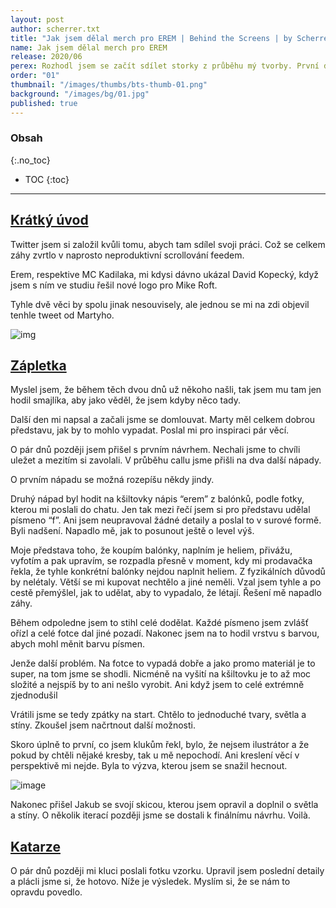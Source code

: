 ```yaml
---
layout: post
author: scherrer.txt
title: "Jak jsem dělal merch pro EREM | Behind the Screens | by Scherrer.txt"
name: Jak jsem dělal merch pro EREM
release: 2020/06
perex: Rozhodl jsem se začít sdílet storky z průběhu mý tvorby. První díl možná-někdy-větší-série
order: "01"
thumbnail: "/images/thumbs/bts-thumb-01.png"
background: "/images/bg/01.jpg"
published: true
---
```


### Obsah
{:.no_toc}

* TOC
{:toc}

---

## [Krátký úvod](#obsah)
Twitter jsem si založil kvůli tomu, abych tam sdílel svoji práci. Což se celkem záhy zvrtlo v naprosto neproduktivní scrollování feedem.

Erem, respektive MC Kadilaka, mi kdysi dávno ukázal David Kopecký, když jsem s ním ve studiu řešil nové logo pro Mike Roft.

Tyhle dvě věci by spolu jinak nesouvisely, ale jednou se mi na zdi objevil tenhle tweet od Martyho.

![img](https://miro.medium.com/v2/resize:fit:640/format:webp/1*_BAibJ3q8TP3a0djEiuUBg.png)


## [Zápletka](#obsah)
Myslel jsem, že během těch dvou dnů už někoho našli, tak jsem mu tam jen hodil smajlíka, aby jako věděl, že jsem kdyby něco tady.

Další den mi napsal a začali jsme se domlouvat. Marty měl celkem dobrou představu, jak by to mohlo vypadat. Poslal mi pro inspiraci pár věcí.

<div class="gallery-container">
  <div class="gallery-single" style="background-image: url('https://miro.medium.com/v2/resize:fit:4800/format:webp/1*sy8vM9MzMXbqZ8sv5cYeqA.png');"></div>
</div>

O pár dnů později jsem přišel s prvním návrhem. Nechali jsme to chvíli uležet a mezitím si zavolali. V průběhu callu jsme přišli na dva další nápady.

O prvním nápadu se možná rozepíšu někdy jindy.

Druhý nápad byl hodit na kšiltovky nápis “erem” z balónků, podle fotky, kterou mi poslali do chatu. Jen tak mezi řečí jsem si pro představu udělal písmeno “f”. Ani jsem neupravoval žádné detaily a poslal to v surové formě. Byli nadšení. Napadlo mě, jak to posunout ještě o level výš.

<div class="gallery-container">
  <div class="gallery-single" style="background-image: url('https://miro.medium.com/v2/resize:fit:4800/format:webp/1*8Va6O3ukaIIZ9zvcHcD4XA.png');"></div>
</div>

Moje představa toho, že koupím balónky, naplním je heliem, přivážu, vyfotím a pak upravím, se rozpadla přesně v moment, kdy mi prodavačka řekla, že tyhle konkrétní balónky nejdou naplnit heliem. Z fyzikálních důvodů by nelétaly. Větší se mi kupovat nechtělo a jiné neměli. Vzal jsem tyhle a po cestě přemýšlel, jak to udělat, aby to vypadalo, že létají. Řešení mě napadlo záhy.

<div class="gallery-container">
  <div class="gallery-single" style="background-image: url('https://miro.medium.com/v2/resize:fit:4800/format:webp/1*ztXldnfo9-Jkt6rHIb-pEA.png');"></div>
</div>

Během odpoledne jsem to stihl celé dodělat. Každé písmeno jsem zvlášť ořízl a celé fotce dal jiné pozadí. Nakonec jsem na to hodil vrstvu s barvou, abych mohl měnit barvu písmen.

<div class="gallery-container">
  <div class="gallery-single" style="background-image: url('https://miro.medium.com/v2/resize:fit:4800/format:webp/1*UTH95yQFgLmXC5dVEEUBzA.png');"></div>
</div>

Jenže další problém. Na fotce to vypadá dobře a jako promo materiál je to super, na tom jsme se shodli. Nicméně na vyšití na kšiltovku je to až moc složité a nejspíš by to ani nešlo vyrobit. Ani když jsem to celé extrémně zjednodušil

<div class="gallery-container">
  <div class="gallery-single" style="background-image: url('https://miro.medium.com/v2/resize:fit:4800/format:webp/1*iBPP_MTUl9wYF4l_P2tG_g.png');"></div>
</div>

Vrátili jsme se tedy zpátky na start. Chtělo to jednoduché tvary, světla a stíny. Zkoušel jsem načrtnout další možnosti.

<div class="gallery-container">
  <div class="gallery-single" style="background-image: url('https://miro.medium.com/v2/resize:fit:4800/format:webp/1*0saT38HqccEWJTpIx0Yijw.png');"></div>
</div>

Skoro úplně to první, co jsem klukům řekl, bylo, že nejsem ilustrátor a že pokud by chtěli nějaké kresby, tak u mě nepochodí. Ani kreslení věcí v perspektivě mi nejde. Byla to výzva, kterou jsem se snažil hecnout.

![image](https://miro.medium.com/v2/resize:fit:590/format:webp/1*3SFl0WeOsgN1pG-J9H-ASA.png)

Nakonec přišel Jakub se svojí skicou, kterou jsem opravil a doplnil o světla a stíny. O několik iterací později jsme se dostali k finálnímu návrhu. Voilà.

<div class="gallery-container">
  <div class="gallery-single" style="background-image: url('https://miro.medium.com/v2/resize:fit:4800/format:webp/1*aS_d2Ec0ttfXOlD1-Ei3CQ.png');"></div>
</div>

## [Katarze](#obsah)

O pár dnů později mi kluci poslali fotku vzorku. Upravil jsem poslední detaily a plácli jsme si, že hotovo. Níže je výsledek. Myslím si, že se nám to opravdu povedlo.

<div class="gallery-container">
  <div class="gallery-single" style="background-image: url('https://miro.medium.com/v2/resize:fit:640/format:webp/1*FA4ZxbCvTHaVytNF0nYM9w.jpeg');"></div>
  <div class="gallery-single" style="background-image: url('https://miro.medium.com/v2/resize:fit:640/format:webp/1*qR2Vk-iofQ6JnSLhaTFnmA.jpeg');"></div>
</div>

<div class="gallery-container">
  <div class="gallery-single" style="background-image: url('https://miro.medium.com/v2/resize:fit:640/format:webp/1*0YisCjhNLbDALKGrtBkubw.jpeg');"></div>
  <div class="gallery-single" style="background-image: url('https://miro.medium.com/v2/resize:fit:640/format:webp/1*9G96AzG05Cq37vJFfcDi3w.jpeg');"></div>
</div>

<div class="gallery-container">
  <div class="gallery-single" style="background-image: url('https://miro.medium.com/v2/resize:fit:640/format:webp/1*lT1pZzuZFS4t2QyV68qQ8Q.jpeg');"></div>
  <div class="gallery-single" style="background-image: url('https://miro.medium.com/v2/resize:fit:640/format:webp/1*Z2nBIu1md2AcTy0r0j6v4Q.jpeg');"></div>
</div>
